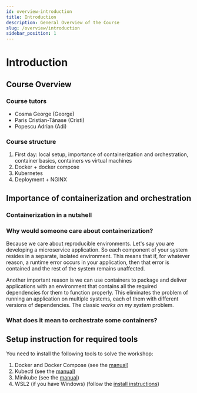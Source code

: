 ```yaml
---
id: overview-introduction
title: Introduction
description: General Overview of the Course
slug: /overview/introduction
sidebar_position: 1
---
```


# Introduction

## Course Overview

### Course tutors

- Cosma George (George)
- Paris Cristian-Tănase (Cristi)
- Popescu Adrian (Adi)

### Course structure

1. First day: local setup, importance of containerization and orchestration, container basics,
    containers vs virtual machines
1. Docker + docker compose
1. Kubernetes
1. Deployment + NGINX

## Importance of containerization and orchestration

### Containerization in a nutshell

### Why would someone care about containerization?

Because we care about reproducible environments. Let's say you are developing a microservice
application. So each component of your system resides in a separate, isolated environment. This
means that if, for whatever reason, a runtime error occurs in your application, then that error
is contained and the rest of the system remains unaffected.

Another important reason is we can use containers to package and deliver applications with an
environment that contains all the required dependencies for them to function properly. This
eliminates the problem of running an application on multiple systems, each of them with different
versions of dependencies. The classic *works on my system* problem.

### What does it mean to orchestrate some containers?

## Setup instruction for required tools

You need to install the following tools to solve the workshop:

1. Docker and Docker Compose (see the [manual](https://docs.docker.com/manuals/))
1. Kubectl (see the [manual](https://kubernetes.io/docs/tasks/tools/))
1. Minikube (see the [manual](https://minikube.sigs.k8s.io/docs/start/?arch=%2Flinux%2Fx86-64%2Fstable%2Fbinary+download))
1. WSL2 (if you have Windows) (follow the [install instructions](https://learn.microsoft.com/en-us/windows/wsl/install))